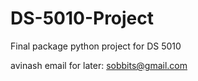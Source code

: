 # DS-5010-Project
Final package python project for DS 5010


avinash email for later: sobbits@gmail.com
